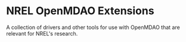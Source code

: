 # NREL OpenMDAO Extensions

A collection of drivers and other tools for use with OpenMDAO that are relevant for NREL's research.
